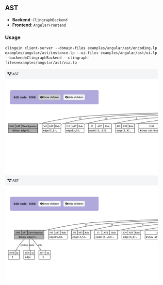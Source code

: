 ## AST

- **Backend**:   `ClingraphBackend`
- **Frontend**:   `AngularFrontend`

### Usage

```
clinguin client-server --domain-files examples/angular/ast/encoding.lp examples/angular/ast/instance.lp --ui-files examples/angular/ast/ui.lp   --backend=ClingraphBackend --clingraph-files=examples/angular/ast/viz.lp 
```

![](out1.png)
![](out2.png)
